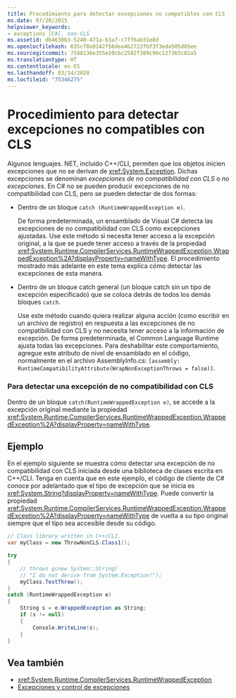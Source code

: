 ```yaml
---
title: Procedimiento para detectar excepciones no compatibles con CLS
ms.date: 07/20/2015
helpviewer_keywords:
- exceptions [C#], non-CLS
ms.assetid: db4630b3-5240-471a-b3a7-c7ff6ab31e8d
ms.openlocfilehash: 635cf0a9142f56dea4b2722fbf3f3eda505d85ee
ms.sourcegitcommit: 7588136e355e10cbc2582f389c90c127363c02a5
ms.translationtype: HT
ms.contentlocale: es-ES
ms.lasthandoff: 03/14/2020
ms.locfileid: "75346275"
---
```

# <a name="how-to-catch-a-non-cls-exception"></a>Procedimiento para detectar excepciones no compatibles con CLS
Algunos lenguajes. NET, incluido C++/CLI, permiten que los objetos inicien excepciones que no se derivan de <xref:System.Exception>. Dichas excepciones se denominan *excepciones de no compatibilidad con CLS* o *no excepciones*. En C# no se pueden producir excepciones de no compatibilidad con CLS, pero se pueden detectar de dos formas:  
  
- Dentro de un bloque `catch (RuntimeWrappedException e)`.
  
     De forma predeterminada, un ensamblado de Visual C# detecta las excepciones de no compatibilidad con CLS como excepciones ajustadas. Use este método si necesita tener acceso a la excepción original, a la que se puede tener acceso a través de la propiedad <xref:System.Runtime.CompilerServices.RuntimeWrappedException.WrappedException%2A?displayProperty=nameWithType>. El procedimiento mostrado más adelante en este tema explica cómo detectar las excepciones de esta manera.  
  
- Dentro de un bloque catch general (un bloque catch sin un tipo de excepción especificado) que se coloca detrás de todos los demás bloques `catch`.
  
     Use este método cuando quiera realizar alguna acción (como escribir en un archivo de registro) en respuesta a las excepciones de no compatibilidad con CLS y no necesita tener acceso a la información de excepción. De forma predeterminada, el Common Language Runtime ajusta todas las excepciones. Para deshabilitar este comportamiento, agregue este atributo de nivel de ensamblado en el código, normalmente en el archivo AssemblyInfo.cs: `[assembly: RuntimeCompatibilityAttribute(WrapNonExceptionThrows = false)]`.  
  
### <a name="to-catch-a-non-cls-exception"></a>Para detectar una excepción de no compatibilidad con CLS  
  
Dentro de un bloque `catch(RuntimeWrappedException e)`, se accede a la excepción original mediante la propiedad <xref:System.Runtime.CompilerServices.RuntimeWrappedException.WrappedException%2A?displayProperty=nameWithType>.  
  
## <a name="example"></a>Ejemplo  
 En el ejemplo siguiente se muestra cómo detectar una excepción de no compatibilidad con CLS iniciada desde una biblioteca de clases escrita en C++/CLI. Tenga en cuenta que en este ejemplo, el código de cliente de C# conoce por adelantado que el tipo de excepción que se inicia es <xref:System.String?displayProperty=nameWithType>. Puede convertir la propiedad <xref:System.Runtime.CompilerServices.RuntimeWrappedException.WrappedException%2A?displayProperty=nameWithType> de vuelta a su tipo original siempre que el tipo sea accesible desde su código.  
  
```csharp
// Class library written in C++/CLI.
var myClass = new ThrowNonCLS.Class1();

try
{
    // throws gcnew System::String(  
    // "I do not derive from System.Exception!");  
    myClass.TestThrow();
}
catch (RuntimeWrappedException e)
{
    String s = e.WrappedException as String;
    if (s != null)
    {
        Console.WriteLine(s);
    }
}
```  
  
## <a name="see-also"></a>Vea también

- <xref:System.Runtime.CompilerServices.RuntimeWrappedException>
- [Excepciones y control de excepciones](./index.md)
